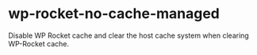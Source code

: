 # wp-rocket-no-cache-managed
Disable WP Rocket cache and clear the host cache system when clearing WP-Rocket cache.
